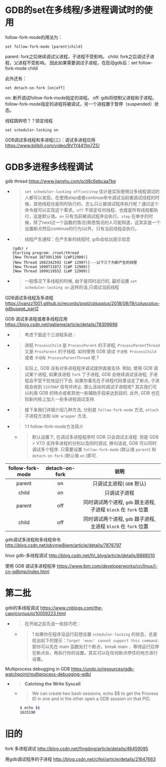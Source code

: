 
# GDB的set在多线程/多进程调试时的使用

follow-fork-mode的用法为：
```
set follow-fork-mode [parent|child]
```
parent: fork之后继续调试父进程，子进程不受影响。
child: fork之后调试子进程，父进程不受影响。
因此如果需要调试子进程，在启动gdb后：set follow-fork-mode child

此外还有：
```
set detach-on-fork [on|off]
```
on: 断开调试follow-fork-mode指定的进程。
off: gdb将控制父进程和子进程。follow-fork-mode指定的进程将被调试，另一个进程置于暂停（suspended）状态。

线程跳转吧？？锁定线程
```
set scheduler-locking on
```

GDB调试多线程和多进程(三)：调试多进程应用 https://www.bilibili.com/video/BV1Y4411m7Z5/

# GDB多进程多线程调试

gdb thread https://www.jianshu.com/p/d8c6ebcaa7be
- > `set scheduler-locking off|on|step` 估计是实际使用过多线程调试的人都可以发现，在使用step或者continue命令调试当前被调试线程的时候，其他线程也是同时执行的，怎么只让被调试程序执行呢？通过这个命令就可以实现这个需求。`off` 不锁定任何线程，也就是所有线程都执行，这是默认值。`on` 只有当前被调试程序会执行。`step` 在单步的时候，除了next过一个函数的情况(熟悉情况的人可能知道，这其实是一个设置断点然后continue的行为)以外，只有当前线程会执行。
- > 线程产生通知：在产生新的线程时, gdb会给出提示信息
  ```console
  (gdb) r
  Starting program: /root/thread
  [New Thread 1073951360 (LWP12900)]
  [New Thread 1082342592 (LWP 12907)]---以下三个为新产生的线程
  [New Thread 1090731072 (LWP 12908)]
  [New Thread 1099119552 (LWP 12909)]
  ```
- > 一般情况下多线程的时候, 由于是同时运行的, 最好设置 `set scheduler-locking on` 这样的话,只调试当前线程

GDB调试多线程及多进程 https://ivanzz1001.github.io/records/post/cplusplus/2018/08/19/cpluscplus-gdbusage_part2

GDB 调试多进程或者多线程应用 https://blog.csdn.net/gatieme/article/details/78309696
- > 考虑下面这个三进程系统 :
- > 进程 `ProcessChild` 是 `ProcessParent` 的子进程, `ProcessParentThread` 又是 `ProcParent` 的子线程. 如何使用 GDB 调试 `子进程 ProcessChild` 或者 `子线程 ProcessParentThread` 呢 ?
- > 实际上, GDB 没有对多进程程序调试提供直接支持. 例如, 使用 GDB 调试某个进程, 如果该进程 `fork` 了子进程, GDB 会继续调试该进程, 子进程会不受干扰地运行下去. 如果你事先在子进程代码里设定了断点, 子进程会收到 `SIGTRAP` 信号并终止. 那么该如何调试子进程呢? 其实我们可以利用 GDB 的特点或者其他一些辅助手段来达到目的. 此外, GDB 也在较新内核上加入一些多进程调试支持.
- > 接下来我们详细介绍几种方法, 分别是 `follow-fork-mode` 方法, `attach` 子进程方法和 `GDB wrapper` 方法.
- > 1.1 follow-fork-mode方法简介
  * > 默认设置下, 在调试多进程程序时 GDB 只会调试主进程. 但是 GDB > V7.0 支持多进程的分别以及同时调试, 换句话说, GDB 可以同时调试多个程序. 只需要设置 `follow-fork-mode` (默认值 `parent`) 和 `detach-on-fork` (默认值 `on` )即可.

| follow-fork-mode | detach-on-fork | 说明 |
|:--:|:--:|:--:|
| parent | on | 只调试主进程( `GDB` 默认) |
| child | on | 只调试子进程 |
| parent | off | 同时调试两个进程, `gdb` 跟主进程, 子进程 `block` 在 `fork` 位置 |
| child | off | 同时调试两个进程, `gdb` 跟子进程, 主进程 `block` 在 `fork` 位置 |

gdb调试多进程和多线程命令
http://blog.csdn.net/pbymw8iwm/article/details/7876797

linux gdb-多线程调试
http://blog.csdn.net/lhl_blog/article/details/8888010

使用 GDB 调试多进程程序
https://www.ibm.com/developerworks/cn/linux/l-cn-gdbmp/index.html

# 第二批

gdb的多线程调试 https://www.cnblogs.com/the-capricornus/p/10059223.html
- > 在开始之前先说一些技巧吧：
  * > 1 如果你在程序没运行前想设置 `scheduler-locking` 的状态，总是给出如下的提示：`Target 'exec' cannot support this command.` <br> 那你可以先在 main 函数处打个断点，break main ，等待运行后停在断点处，再执行你的设置。其实可以在任何断点停住的地方进行设置。

Multiprocess debugging in GDB https://undo.io/resources/gdb-watchpoint/multiprocess-debugging-gdb/
- > **Catching the Write Syscall**
  * > We can create two bash sessions, echo $$ to get the Process ID in one and in the other open a GDB session on that PID.
    ```sh
    $ echo $$
    1633190
    ```

# 旧的

fork 多进程调试
http://blog.csdn.net/fingding/article/details/46459095

用gdb调试程序的子进程
http://blog.csdn.net/cjfeii/article/details/21647663
